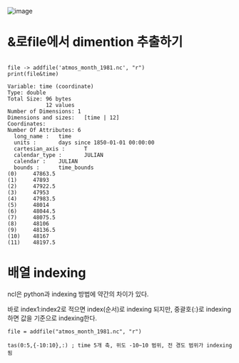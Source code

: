 ![image](https://user-images.githubusercontent.com/73323188/122921614-a49cd580-d39d-11eb-822d-1a05976fdbad.png)


# &로file에서 dimention 추출하기
```ncl

file -> addfile('atmos_month_1981.nc', "r")
print(file&time)

Variable: time (coordinate)
Type: double
Total Size: 96 bytes
            12 values
Number of Dimensions: 1
Dimensions and sizes:   [time | 12]
Coordinates:
Number Of Attributes: 6
  long_name :   time
  units :       days since 1850-01-01 00:00:00
  cartesian_axis :      T
  calendar_type :       JULIAN
  calendar :    JULIAN
  bounds :      time_bounds
(0)     47863.5
(1)     47893
(2)     47922.5
(3)     47953
(4)     47983.5
(5)     48014
(6)     48044.5
(7)     48075.5
(8)     48106
(9)     48136.5
(10)    48167
(11)    48197.5
```

# 배열 indexing

ncl은 python과 indexing 방법에 약간의 차이가 있다.

바로 index1:index2로 적으면 index(순서)로 indexing 되지만, 중괄호{:}로 indexing하면 값을 기준으로 indexing한다.

```ncl
file = addfile("atmos_month_1981.nc", "r")

tas(0:5,{-10:10},:) ; time 5개 축, 위도 -10~10 범위, 전 경도 범위가 indexing됨 
```



